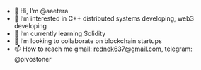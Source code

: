- 👋 Hi, I’m @aaetera
- 👀 I’m interested in C++ distributed systems developing, web3 developing
- 🌱 I’m currently learning Solidity
- 💞️ I’m looking to collaborate on blockchain startups 
- 📫 How to reach me gmail: rednek637@gmail.com, telegram: @pivostoner

<!---
aaetera/aaetera is a ✨ special ✨ repository because its `README.md` (this file) appears on your GitHub profile.
You can click the Preview link to take a look at your changes.
--->
